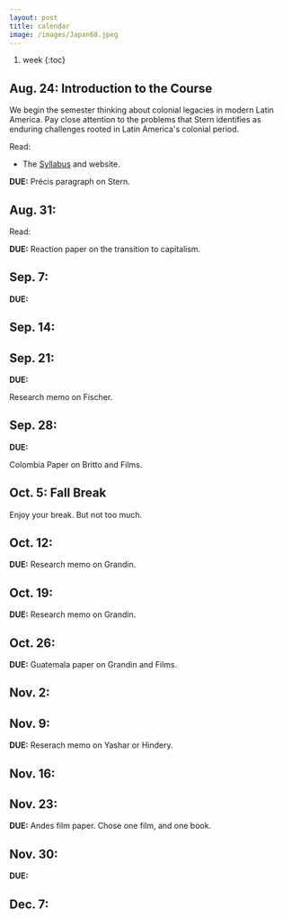 ```yaml
---
layout: post
title: calendar
image: /images/Japan68.jpeg
---
```


1. week
{:toc}

## Aug. 24: Introduction to the Course

We begin the semester thinking about colonial legacies in modern Latin America.
Pay close attention to the problems that Stern identifies as enduring
challenges rooted in Latin America's colonial period.

Read: 

* The [Syllabus]() and website.

**DUE:** Précis paragraph on Stern.

## Aug. 31: 


Read:  


**DUE:** Reaction paper on the transition to capitalism.



## Sep. 7: 

**DUE:**  

## Sep. 14: 


## Sep. 21:

**DUE:**  

Research memo on Fischer.

## Sep. 28:


**DUE:**  

Colombia Paper on Britto and Films. 


## Oct. 5: Fall Break

Enjoy your break. But not too much.

## Oct. 12:  


**DUE:** Research memo on Grandin.


## Oct. 19: 


**DUE:** Research memo on Grandin.

## Oct. 26:  

**DUE:** Guatemala paper on Grandin and Films.

## Nov. 2:  

## Nov. 9: 

**DUE:** Reserach memo on Yashar or Hindery. 

## Nov. 16: 


## Nov. 23:

**DUE:** Andes film paper. Chose one film, and one book.

## Nov. 30: 

**DUE:**  

## Dec. 7:  


